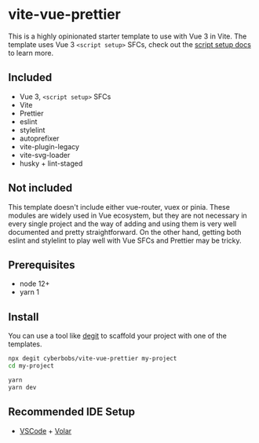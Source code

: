 # vite-vue-prettier

This is a highly opinionated starter template to use with Vue 3 in Vite. The template uses Vue 3 `<script setup>` SFCs, check out the [script setup docs](https://v3.vuejs.org/api/sfc-script-setup.html#sfc-script-setup) to learn more.

## Included

- Vue 3, `<script setup>` SFCs
- Vite
- Prettier
- eslint
- stylelint
- autoprefixer
- vite-plugin-legacy
- vite-svg-loader
- husky + lint-staged

## Not included

This template doesn't include either vue-router, vuex or pinia. These modules are widely used in Vue ecosystem, but they are not necessary in every single project and the way of adding and using them is very well documented and pretty straightforward. On the other hand, getting both eslint and stylelint to play well with Vue SFCs and Prettier may be tricky.

## Prerequisites

- node 12+
- yarn 1

## Install

You can use a tool like [degit](https://github.com/Rich-Harris/degit) to scaffold your project with one of the templates.

```sh
npx degit cyberbobs/vite-vue-prettier my-project
cd my-project

yarn
yarn dev
```

## Recommended IDE Setup

- [VSCode](https://code.visualstudio.com/) + [Volar](https://marketplace.visualstudio.com/items?itemName=johnsoncodehk.volar)
